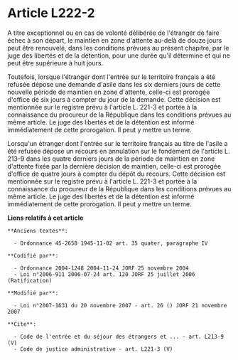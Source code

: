 # Article L222-2

A titre exceptionnel ou en cas de volonté délibérée de l'étranger de faire échec à son départ, le maintien en zone d'attente
au-delà de douze jours peut être renouvelé, dans les conditions prévues au présent chapitre, par le juge des libertés et de
la détention, pour une durée qu'il détermine et qui ne peut être supérieure à huit jours. 

Toutefois, lorsque l'étranger dont l'entrée sur le territoire français a été refusée dépose une demande d'asile dans les six
derniers jours de cette nouvelle période de maintien en zone d'attente, celle-ci est prorogée d'office de six jours à compter
du jour de la demande. Cette décision est mentionnée sur le registre prévu à l'article L. 221-3 et portée à la connaissance
du procureur de la République dans les conditions prévues au même article. Le juge des libertés et de la détention est
informé immédiatement de cette prorogation. Il peut y mettre un terme. 

Lorsqu'un étranger dont l'entrée sur le territoire français au titre de l'asile a été refusée dépose un recours en annulation
sur le fondement de l'article L. 213-9 dans les quatre derniers jours de la période de maintien en zone d'attente fixée par
la dernière décision de maintien, celle-ci est prorogée d'office de quatre jours à compter du dépôt du recours. Cette
décision est mentionnée sur le registre prévu à l'article L. 221-3 et portée à la connaissance du procureur de la République
dans les conditions prévues au même article. Le juge des libertés et de la détention est informé immédiatement de cette
prorogation. Il peut y mettre un terme.

**Liens relatifs à cet article**

	**Anciens textes**:

	  - Ordonnance 45-2658 1945-11-02 art. 35 quater, paragraphe IV

	**Codifié par**:

	  - Ordonnance 2004-1248 2004-11-24 JORF 25 novembre 2004
	  - Loi n°2006-911 2006-07-24 art. 120 JORF 25 juillet 2006 (Ratification)

	**Modifié par**:

	  - Loi n°2007-1631 du 20 novembre 2007 - art. 26 () JORF 21 novembre 2007

	**Cite**:

	  - Code de l'entrée et du séjour des étrangers et ... - art. L213-9 (V)
	  - Code de justice administrative - art. L221-3 (V)
